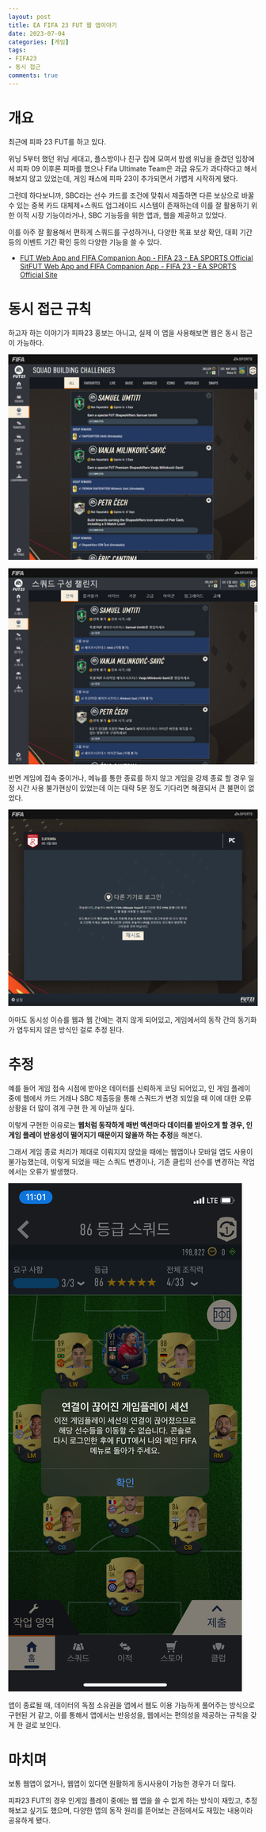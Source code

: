 ```yaml
---
layout: post
title: EA FIFA 23 FUT 웹 앱이야기
date: 2023-07-04
categories: [게임]
tags: 
- FIFA23
- 동시 접근
comments: true
---
```


# 개요

최근에 피파 23 FUT를 하고 있다.

위닝 5부터 했던 위닝 세대고, 플스방이나 친구 집에 모여서 밤샘 위닝을 즐겼던 입장에서 피파 09 이후론 피파를 했으나 Fifa Ultimate Team은 과금 유도가 과다하다고 해서 해보지 않고 있었는데, 게임 패스에 피파 23이 추가되면서 가볍게 시작하게 됐다.

그런데 하다보니까, SBC라는 선수 카드를 조건에 맞춰서 제출하면 다른 보상으로 바꿀 수 있는 중복 카드 대체제+스쿼드 업그레이드 시스템이 존재하는데 이를 잘 활용하기 위한 이적 시장 기능이라거나, SBC 기능등을 위한 앱과, 웹을 제공하고 있었다.

이를 아주 잘 활용해서 편하게 스쿼드를 구성하거나, 다양한 목표 보상 확인, 대회 기간 등의 이벤트 기간 확인 등의 다양한 기능을 쓸 수 있다.

- [FUT Web App and FIFA Companion App - FIFA 23 - EA SPORTS Official SitFUT Web App and FIFA Companion App - FIFA 23 - EA SPORTS Official Site](https://www.ea.com/games/fifa/ultimate-team/fut-app)

# 동시 접근 규칙

하고자 하는 이야기가 피파23 홍보는 아니고, 실제 이 앱을 사용해보면 웹은 동시 접근이 가능하다.

![](/img/2023/fifa23_fut_1.jpeg)

![](/img/2023/fifa23_fut_2.jpeg)

반면 게임에 접속 중이거나, 메뉴를 통한 종료를 하지 않고 게임을 강제 종료 할 경우 일정 시간 사용 불가현상이 있었는데 이는 대략 5분 정도 기다리면 해결되서 큰 불편이 없었다.

![](/img/2023/fifa23_fut_4.png)

아마도 동시성 이슈를 웹과 웹 간에는 겪지 않게 되어있고, 게임에서의 동작 간의 동기화가 염두되지 않은 방식인 걸로 추정 된다.

# 추정

예를 들어 게임 접속 시점에 받아온 데이터를 신뢰하게 코딩 되어있고, 인 게임 플레이 중에 웹에서 카드 거래나 SBC 제출등을 통해 스쿼드가 변경 되었을 때 이에 대한 오류 상황을 더 많이 겪게 구현 한 게 아닐까 싶다.

이렇게 구현한 이유로는 **웹처럼 동작하게 매번 액션마다 데이터를 받아오게 할 경우, 인 게임 플레이 반응성이 떨어지기 때문이지 않을까 하는 추정**을 해본다.

그래서 게임 종료 처리가 제대로 이뤄지지 않았을 때에는 웹앱이나 모바일 앱도 사용이 불가능했는데, 이렇게 되었을 때는 스쿼드 변경이나, 기존 클럽의 선수를 변경하는 작업에서는 오류가 발생했다.

![](/img/2023/fifa23_fut_3.jpg)

앱이 종료될 때, 데이터의 독점 소유권을 앱에서 웹도 이용 가능하게 풀어주는 방식으로 구현된 거 같고, 이를 통해서 앱에서는 반응성을, 웹에서는 편의성을 제공하는 규칙을 갖게 한 걸로 보인다.

# 마치며

보통 웹앱이 없거나, 웹앱이 있다면 원활하게 동시사용이 가능한 경우가 더 많다.

피파23 FUT의 경우 인게임 플레이 중에는 웹 앱을 쓸 수 없게 하는 방식이 재밌고, 추정해보고 싶기도 했으며, 다양한 앱의 동작 원리를 뜯어보는 관점에서도 재밌는 내용이라 공유하게 됐다.